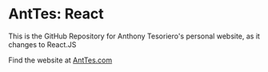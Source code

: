 # AntTes: React
This is the GitHub Repository for Anthony Tesoriero's personal website, as it changes to React.JS

Find the website at [AntTes.com](http://anttes.com)
